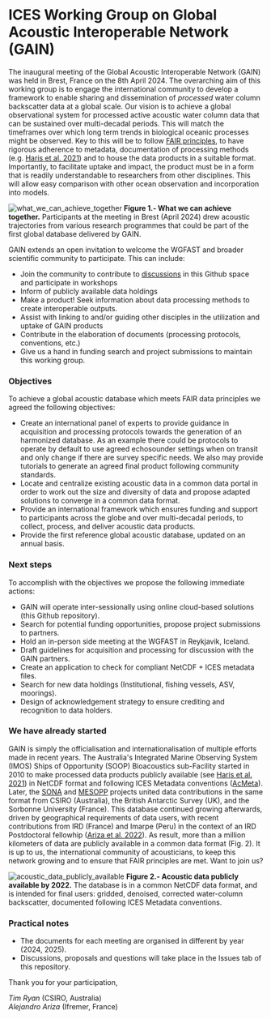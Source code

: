 # ICES Working Group on Global Acoustic Interoperable Network (GAIN)

The inaugural meeting of the Global Acoustic Interoperable Network (GAIN) was held in Brest, France on the 8th April 2024. The overarching aim of this working group is to engage the international community to develop a framework to enable sharing and dissemination of *processed* water column backscatter data at a global scale. Our vision is to achieve a global observational system for processed active acoustic water column data that can be sustained over multi-decadal periods. This will match the timeframes over which long term trends in biological oceanic processes might be observed. Key to this will be to follow [FAIR principles](https://en.wikipedia.org/wiki/FAIR_data), to have rigorous adherence to metadata, documentation of processing methods (e.g. [Haris et al. 2021](https://doi.org/10.1038/s41597-020-00785-8)) and to house the data products in a suitable format. Importantly, to facilitate uptake and impact, the product must be in a form that is readily understandable to researchers from other disciplines. This will allow easy comparison with other ocean observation and incorporation into models. 

![what_we_can_achieve_together](https://github.com/ices-eg/wk_WKGAIN/assets/38434631/c5626c70-d645-4aaf-b5c1-317cdf5f8d15)
**Figure 1.- What we can achieve together.** Participants at the meeting in Brest (April 2024) drew acoustic trajectories from various research programmes that could be part of the first global database delivered by GAIN.

GAIN extends an open invitation to welcome the WGFAST and broader scientific community to participate. This can include:  
- Join the community to contribute to [discussions](https://github.com/ices-eg/wk_WKGAIN/issues) in this Github space and participate in workshops
- Inform of publicly available data holdings
- Make a product! Seek information about data processing methods to create interoperable outputs.
- Assist with linking to and/or guiding other disciples in the utilization and uptake of GAIN products
- Contribute in the elaboration of documents (processing protocols, conventions, etc.)
- Give us a hand in funding search and project submissions to maintain this working group.
  
### Objectives
To achieve a global acoustic database which meets FAIR data principles we agreed the following objectives:
- Create an international panel of experts to provide guidance in acquisition and processing protocols towards the generation of an harmonized database. As an example there could be protocols to operate by default to use agreed echosounder settings when on transit and only change if there are survey specific needs. We also may provide tutorials to generate an agreed final product following community standards.
- Locate and centralize existing acoustic data in a common data portal in order to work out the size and diversity of data and propose adapted solutions to converge in a common data format.
- Provide an international framework which ensures funding and support to participants across the globe and over multi-decadal periods, to collect, process, and deliver acoustic data products. 
- Provide the first reference global acoustic database, updated on an annual basis.

### Next steps
To accomplish with the objectives we propose the following immediate actions:
- GAIN will operate inter-sessionally using online cloud-based solutions (this Github repository). 
- Search for potential funding opportunities, propose project submissions to partners.
- Hold an in-person side meeting at the WGFAST in Reykjavik, Iceland. 
- Draft guidelines for acquisition and processing for discussion with the GAIN partners.
- Create an application to check for compliant NetCDF + ICES metadata files.
- Search for new data holdings (Institutional, fishing vessels, ASV, moorings).
- Design of acknowledgement strategy to ensure crediting and recognition to data holders.

### We have already started
GAIN is simply the officialisation and internationalisation of multiple efforts made in recent years. The Australia's Integrated Marine Observing System (IMOS) Ships of Opportunity (SOOP) Bioacoustics sub-Facility started in 2010 to make processed data products publicly available (see [Haris et al. 2021](https://doi.org/10.1038/s41597-020-00785-8)) in NetCDF format and following ICES Metadata conventions ([AcMeta](https://github.com/ices-publications/AcMeta)). Later, the [SONA](https://www.bas.ac.uk/project/sona) and [MESOPP](https://cordis.europa.eu/project/id/692173) projects united data contributions in the same format from CSIRO (Australia), the British Antarctic Survey (UK), and the Sorbonne University (France). This database continued growing afterwards, driven by geographical requirements of data users, with recent contributions from IRD (France) and Imarpe (Peru) in the context of an IRD Postdoctoral fellowhip ([Ariza et al. 2022](https://www.nature.com/articles/s41558-022-01479-2)). As result, more than a million kilometers of data are publicly available in a common data format (Fig. 2). It is up to us, the international community of acousticians, to keep this network growing and to ensure that FAIR principles are met. Want to join us? 

![acoustic_data_publicly_available](https://github.com/ices-eg/wk_WKGAIN/assets/38434631/6e288675-cb49-4c86-872a-d567e9495248)
**Figure 2.- Acoustic data publicly available by 2022.** The database is in a common NetCDF data format, and is intended for final users: gridded, denoised, corrected water-column backscatter, documented following ICES Metadata conventions.

### Practical notes
- The documents for each meeting are organised in different by year (2024, 2025).
- Discussions, proposals and questions will take place in the Issues tab of this repository.

Thank you for your participation, 

*Tim Ryan* (CSIRO, Australia)  
*Alejandro Ariza* (Ifremer, France)
